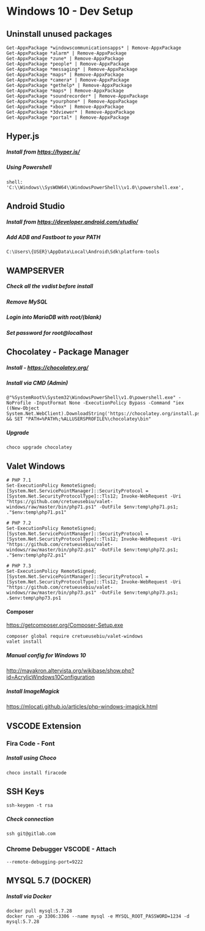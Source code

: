 # Windows 10 - Dev Setup

## Uninstall unused packages

```
Get-AppxPackage *windowscommunicationsapps* | Remove-AppxPackage
Get-AppxPackage *alarm* | Remove-AppxPackage
Get-AppxPackage *zune* | Remove-AppxPackage
Get-AppxPackage *people* | Remove-AppxPackage
Get-AppxPackage *messaging* | Remove-AppxPackage
Get-AppxPackage *maps* | Remove-AppxPackage
Get-AppxPackage *camera* | Remove-AppxPackage
Get-AppxPackage *gethelp* | Remove-AppxPackage
Get-AppxPackage *maps* | Remove-AppxPackage
Get-AppxPackage *soundrecorder* | Remove-AppxPackage
Get-AppxPackage *yourphone* | Remove-AppxPackage
Get-AppxPackage *xbox* | Remove-AppxPackage
Get-AppxPackage *3dviewer* | Remove-AppxPackage
Get-AppxPackage *portal* | Remove-AppxPackage
```

## Hyper.js

##### Install from https://hyper.is/

##### Using Powershell

```
shell: 'C:\\Windows\\SysWOW64\\WindowsPowerShell\\v1.0\\powershell.exe',
```

## Android Studio

##### Install from https://developer.android.com/studio/

##### Add ADB and Fastboot to your PATH

```
C:\Users\{USER}\AppData\Local\Android\Sdk\platform-tools
```

## WAMPSERVER

##### Check all the vsdist before install

##### Remove MySQL

##### Login into MariaDB with root/(blank)

##### Set password for root@localhost

## Chocolatey - Package Manager

##### Install - https://chocolatey.org/

##### Install via CMD (Admin)

```
@"%SystemRoot%\System32\WindowsPowerShell\v1.0\powershell.exe" -NoProfile -InputFormat None -ExecutionPolicy Bypass -Command "iex ((New-Object System.Net.WebClient).DownloadString('https://chocolatey.org/install.ps1'))" && SET "PATH=%PATH%;%ALLUSERSPROFILE%\chocolatey\bin"
```

##### Upgrade

```
choco upgrade chocolatey
```

## Valet Windows

```
# PHP 7.1
Set-ExecutionPolicy RemoteSigned; [System.Net.ServicePointManager]::SecurityProtocol = [System.Net.SecurityProtocolType]::Tls12; Invoke-WebRequest -Uri "https://github.com/cretueusebiu/valet-windows/raw/master/bin/php71.ps1" -OutFile $env:temp\php71.ps1; ."$env:temp\php71.ps1"

# PHP 7.2
Set-ExecutionPolicy RemoteSigned; [System.Net.ServicePointManager]::SecurityProtocol = [System.Net.SecurityProtocolType]::Tls12; Invoke-WebRequest -Uri "https://github.com/cretueusebiu/valet-windows/raw/master/bin/php72.ps1" -OutFile $env:temp\php72.ps1; ."$env:temp\php72.ps1"

# PHP 7.3
Set-ExecutionPolicy RemoteSigned; [System.Net.ServicePointManager]::SecurityProtocol = [System.Net.SecurityProtocolType]::Tls12; Invoke-WebRequest -Uri "https://github.com/cretueusebiu/valet-windows/raw/master/bin/php73.ps1" -OutFile $env:temp\php73.ps1; .$env:temp\php73.ps1

```

#### Composer

https://getcomposer.org/Composer-Setup.exe

```
composer global require cretueusebiu/valet-windows
valet install
```

##### Manual config for Windows 10

http://mayakron.altervista.org/wikibase/show.php?id=AcrylicWindows10Configuration

##### Install ImageMagick

https://mlocati.github.io/articles/php-windows-imagick.html

## VSCODE Extension

### Fira Code - Font

##### Install using Choco

```
choco install firacode
```

## SSH Keys

```
ssh-keygen -t rsa
```

##### Check connection

```
ssh git@gitlab.com
```

### Chrome Debugger VSCODE - Attach

```
--remote-debugging-port=9222
```

## MYSQL 5.7 (DOCKER)

##### Install via Docker

```
docker pull mysql:5.7.28
docker run -p 3306:3306 --name mysql -e MYSQL_ROOT_PASSWORD=1234 -d mysql:5.7.28

```
